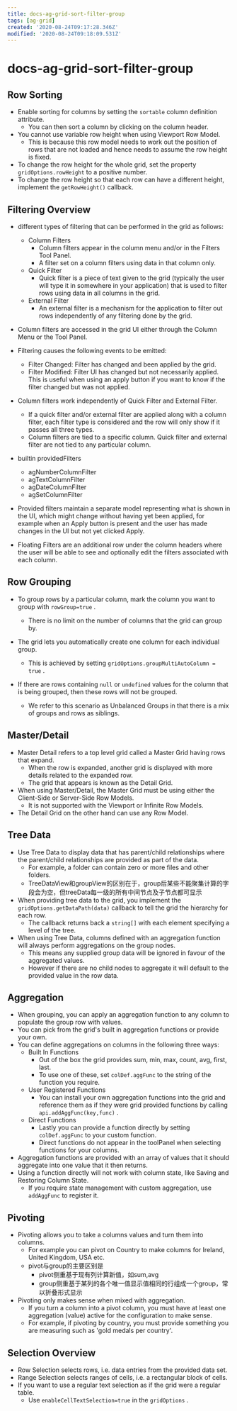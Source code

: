```yaml
---
title: docs-ag-grid-sort-filter-group
tags: [ag-grid]
created: '2020-08-24T09:17:28.346Z'
modified: '2020-08-24T09:18:09.531Z'
---
```


# docs-ag-grid-sort-filter-group

## Row Sorting

- Enable sorting for columns by setting the `sortable` column definition attribute. 
  - You can then sort a column by clicking on the column header.
- You cannot use variable row height when using Viewport Row Model. 
  - This is because this row model needs to work out the position of rows that are not loaded and hence needs to assume the row height is fixed.
- To change the row height for the whole grid, set the property `gridOptions.rowHeight` to a positive number. 
- To change the row height so that each row can have a different height, implement the `getRowHeight()` callback.

## Filtering Overview

- different types of filtering that can be performed in the grid as follows:
  - Column Filters
    - Column filters appear in the column menu and/or in the Filters Tool Panel. 
    - A filter set on a column filters using data in that column only.
  - Quick Filter
    - Quick filter is a piece of text given to the grid (typically the user will type it in somewhere in your application) that is used to filter rows using data in all columns in the grid.
  - External Filter
    - An external filter is a mechanism for the application to filter out rows independently of any filtering done by the grid.

- Column filters are accessed in the grid UI either through the Column Menu or the Tool Panel.
- Filtering causes the following events to be emitted:
  - Filter Changed: Filter has changed and been applied by the grid.
  - Filter Modified: Filter UI has changed but not necessarily applied. This is useful when using an apply button if you want to know if the filter changed but was not applied.
- Column filters work independently of Quick Filter and External Filter. 
  - If a quick filter and/or external filter are applied along with a column filter, each filter type is considered and the row will only show if it passes all three types.
  - Column filters are tied to a specific column. Quick filter and external filter are not tied to any particular column.  
- builtin providedFilters
  - agNumberColumnFilter
  - agTextColumnFilter
  - agDateColumnFilter
  - agSetColumnFilter
- Provided filters maintain a separate model representing what is shown in the UI, which might change without having yet been applied, for example when an Apply button is present and the user has made changes in the UI but not yet clicked Apply.

- Floating Filters are an additional row under the column headers where the user will be able to see and optionally edit the filters associated with each column.

## Row Grouping

- To group rows by a particular column, mark the column you want to group with `rowGroup=true` . 
  - There is no limit on the number of columns that the grid can group by.
- The grid lets you automatically create one column for each individual group. 
    - This is achieved by setting `gridOptions.groupMultiAutoColumn = true` . 

- If there are rows containing `null` or `undefined` values for the column that is being grouped, then these rows will not be grouped. 
  - We refer to this scenario as Unbalanced Groups in that there is a mix of groups and rows as siblings. 

## Master/Detail

- Master Detail refers to a top level grid called a Master Grid having rows that expand. 
  - When the row is expanded, another grid is displayed with more details related to the expanded row. 
  - The grid that appears is known as the Detail Grid.
- When using Master/Detail, the Master Grid must be using either the Client-Side or Server-Side Row Models. 
  - It is not supported with the Viewport or Infinite Row Models.
- The Detail Grid on the other hand can use any Row Model.

## Tree Data

- Use Tree Data to display data that has parent/child relationships where the parent/child relationships are provided as part of the data. 
  - For example, a folder can contain zero or more files and other folders.
  - TreeDataView和groupView的区别在于，group后某些不能聚集计算的字段会为空，但treeData每一级的所有中间节点及子节点都可显示
- When providing tree data to the grid, you implement the `gridOptions.getDataPath(data)` callback to tell the grid the hierarchy for each row. 
  - The callback returns back a `string[]` with each element specifying a level of the tree.
- When using Tree Data, columns defined with an aggregation function will always perform aggregations on the group nodes. 
  - This means any supplied group data will be ignored in favour of the aggregated values.
  - However if there are no child nodes to aggregate it will default to the provided value in the row data.

## Aggregation

- When grouping, you can apply an aggregation function to any column to populate the group row with values. 
- You can pick from the grid's built in aggregation functions or provide your own.
- You can define aggregations on columns in the following three ways:
  - Built In Functions
    - Out of the box the grid provides sum, min, max, count, avg, first, last. 
    - To use one of these, set `colDef.aggFunc` to the string of the function you require.
  - User Registered Functions
    - You can install your own aggregation functions into the grid and reference them as if they were grid provided functions by calling `api.addAggFunc(key,func)` .
  - Direct Functions
    - Lastly you can provide a function directly by setting `colDef.aggFunc` to your custom function. 
    - Direct functions do not appear in the toolPanel when selecting functions for your columns.
- Aggregation functions are provided with an array of values that it should aggregate into one value that it then returns. 
- Using a function directly will not work with column state, like Saving and Restoring Column State. 
  - If you require state management with custom aggregation, use `addAggFunc` to register it.

## Pivoting

- Pivoting allows you to take a columns values and turn them into columns. 
  - For example you can pivot on Country to make columns for Ireland, United Kingdom, USA etc.
  - pivot与group的主要区别是
    - pivot侧重基于现有列计算新值，如sum,avg
    - group侧重基于某列的各个唯一值显示值相同的行组成一个group，常以折叠形式显示
- Pivoting only makes sense when mixed with aggregation. 
  - If you turn a column into a pivot column, you must have at least one aggregation (value) active for the configuration to make sense. 
  - For example, if pivoting by country, you must provide something you are measuring such as 'gold medals per country'.

## Selection Overview

- Row Selection selects rows, i.e. data entries from the provided data set.
- Range Selection selects ranges of cells, i.e. a rectangular block of cells.
- If you want to use a regular text selection as if the grid were a regular table. 
  - Use `enableCellTextSelection=true` in the `gridOptions` .
